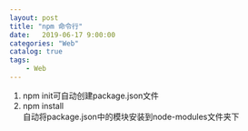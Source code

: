 ```yaml
---                                  
layout: post                                  
title: "npm 命令行"                                  
date:   2019-06-17 9:00:00                                   
categories: "Web"                                  
catalog: true                                  
tags:                                   
    - Web                                  
---                        
```

    
1. npm init可自动创建package.json文件
2. npm install  
   自动将package.json中的模块安装到node-modules文件夹下